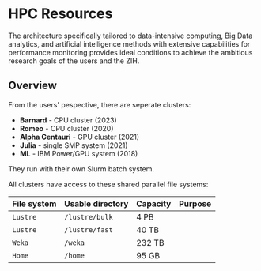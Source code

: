 # HPC Resources

The architecture specifically tailored to data-intensive computing, Big Data
analytics, and artificial intelligence methods with extensive capabilities for performance monitoring provides ideal conditions to achieve the ambitious research goals of the users and the ZIH.

## Overview

From the users' pespective, there are seperate clusters:

- **Barnard** - CPU cluster (2023)
- **Romeo** - CPU cluster (2020)
- **Alpha Centauri** - GPU cluster (2021)
- **Julia** - single SMP system (2021)
- **ML** - IBM Power/GPU system (2018)




They run with their own Slurm batch system. 


All clusters have access to these shared parallel file systems:

| File system | Usable directory | Capacity | Purpose |
| --- | --- | --- | --- |
| `Lustre` | `/lustre/bulk` | 4 PB |
| `Lustre` | `/lustre/fast` | 40 TB | 
| `Weka` | `/weka` | 232 TB | 
| `Home` | `/home` | 95 GB |
